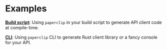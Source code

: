 # Examples

**[Build script](build-script.md)**: Using `paperclip` in your build script to generate API client code at compile-time.

**[CLI](cli.md)**: Using `paperclip` CLI to generate Rust client library or a fancy console for your API.

